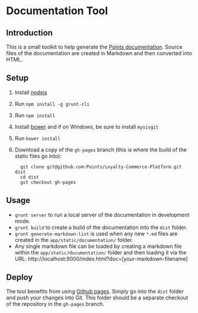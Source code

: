 # Documentation Tool

## Introduction

This is a small toolkit to help generate the [Points
documentation](http://points.github.io/Loyalty-Commerce-Platform/). Source files
of the documentation are created in Markdown and then converted into HTML.

## Setup

1. Install [nodejs](http://nodejs.org/)
1. Run `npm install -g grunt-cli`
1. Run `npm install`
1. Install [bower](http://bower.io/) and if on Windows, be sure to install
   `mysisgit`
1. Run `bower install`
1. Download a copy of the `gh-pages` branch (this is where the build of the
   static files go into):

         git clone git@github.com:Points/Loyalty-Commerce-Platform.git dist
         cd dist
         git checkout gh-pages

## Usage

- `grunt server` to run a local server of the documentation in development mode.
- `grunt build` to create a build of the documentation into the `dist` folder.
- `grunt generate-markdown-list` is used when any new `*.md` files are created
  in the `app/static/documentation/` folder.
- Any single markdown file can be loaded by creating a markdown file within the
  `app/static/documentation/` folder and then loading it via the URL:
  http://localhost:9000/index.html?doc=[your-markdown-filename]

## Deploy

The tool benefits from using [Github pages](http://pages.github.com/). Simply go
into the `dist` folder and push your changes into Git. This folder should be a
separate checkout of the repository in the `gh-pages` branch.
